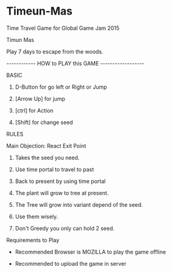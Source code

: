 # Timeun-Mas
Time Travel Game for Global Game Jam 2015

Timun Mas

Play 7 days to escape from the woods.

------------ HOW to PLAY this GAME ------------------



BASIC

1. D-Button for go left or Right or Jump

2. [Arrow Up] for jump

3. [ctrl] for Action

4. [Shift] for change seed 

RULES

Main Objection: React Exit Point 

1. Takes the seed you need.

2. Use time portal to travel to past

3. Back to present by using time portal

4. The plant will grow to tree at present. 

5. The Tree will grow into variant depend of the seed.

6. Use them wisely.

7. Don't Greedy you only can hold 2 seed.



Requirements to Play

- Recommended Browser is MOZILLA to play the game offline

- Recommended to upload the game in server